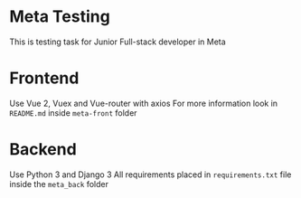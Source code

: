# Meta Testing
This is testing task for Junior Full-stack developer in Meta

# Frontend 
Use Vue 2, Vuex and Vue-router with axios 
For more information look in `README.md` inside `meta-front` folder

# Backend
Use Python 3 and Django 3
All requirements placed in `requirements.txt` file inside the `meta_back` folder

